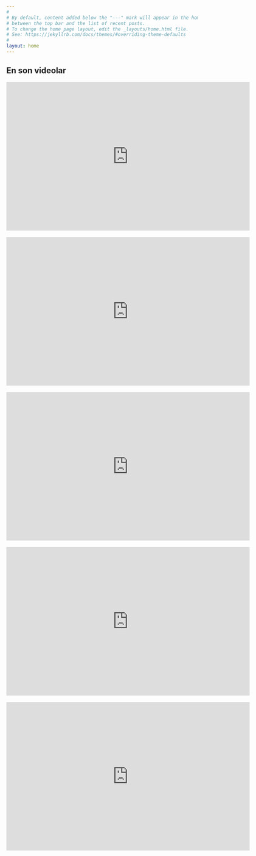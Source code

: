 ```yaml
---
#
# By default, content added below the "---" mark will appear in the home page
# between the top bar and the list of recent posts.
# To change the home page layout, edit the _layouts/home.html file.
# See: https://jekyllrb.com/docs/themes/#overriding-theme-defaults
#
layout: home
---
```


<h2 class="post-header">En son videolar</h2>

<div class="embed-container">
<iframe width="640" height="390" src="https://www.youtube.com/embed/jBbNPyGSU9c" title="YouTube video player" frameborder="0" allow="accelerometer; autoplay; clipboard-write; encrypted-media; gyroscope; picture-in-picture" allowfullscreen></iframe>
</div>
<br>
<div class="embed-container">
<iframe width="640" height="390" src="https://www.youtube.com/embed/CcpZnhMTYW0" title="YouTube video player" frameborder="0" allow="accelerometer; autoplay; clipboard-write; encrypted-media; gyroscope; picture-in-picture" allowfullscreen></iframe>
</div>
<br>
<div class="embed-container">
<iframe width="640" height="390" src="https://www.youtube.com/embed/AFmT8BHCY0U" title="YouTube video player" frameborder="0" allow="accelerometer; autoplay; clipboard-write; encrypted-media; gyroscope; picture-in-picture" allowfullscreen></iframe>
</div>
<br>
<div class="embed-container">
<iframe width="640" height="390" src="https://www.youtube.com/embed/XXM264AzN0Y" title="YouTube video player" frameborder="0" allow="accelerometer; autoplay; clipboard-write; encrypted-media; gyroscope; picture-in-picture" allowfullscreen></iframe>
</div>
<br>
<div class="embed-container">
<iframe width="640" height="390" src="https://www.youtube.com/embed/J75feErVLOA" title="YouTube video player" frameborder="0" allow="accelerometer; autoplay; clipboard-write; encrypted-media; gyroscope; picture-in-picture" allowfullscreen></iframe>
</div>

